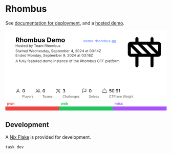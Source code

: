 # Rhombus

See [documentation for deployment](https://rhombus.gg), and a [hosted demo](https://demo.rhombus.gg).

[![Demo social image](./docs/readme/demo-opengraph.png)](https://demo.rhombus.gg)

## Development

A [Nix Flake](https://nixos.org) is provided for development.

```
task dev
```
